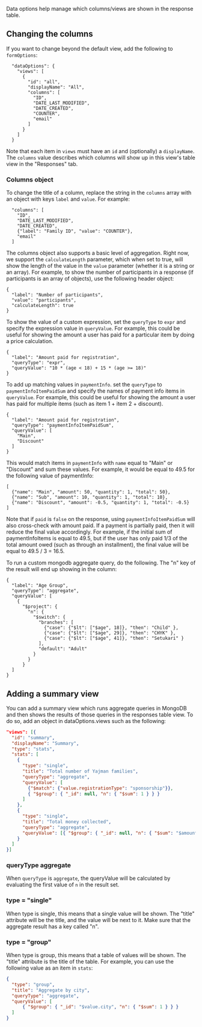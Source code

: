Data options help manage which columns/views are shown in the response table.

## Changing the columns
If you want to change beyond the default view, add the following to `formOptions`:

```
  "dataOptions": {
    "views": [
      {
        "id": "all",
        "displayName": "All",
        "columns": [
          "ID",
          "DATE_LAST_MODIFIED",
          "DATE_CREATED",
          "COUNTER",
          "email"
        ]
      }
    ]
  }
```

Note that each item in `views` must have an `id` and (optionally) a `displayName`. The `columns` value describes which columns will show up in this view's table view in the "Responses" tab.

### Columns object

To change the title of a column, replace the string in the `columns` array with an object with keys `label` and `value`. For example:

```
  "columns": [
    "ID",
    "DATE_LAST_MODIFIED",
    "DATE_CREATED",
    {"label": "Family ID", "value": "COUNTER"},
    "email"
  ]
```

The columns object also supports a basic level of aggregation. Right now, we support the `calculateLength` parameter, which when set to true, will show the length of the value in the `value` parameter (whether it is a string or an array). For example, to show the number of participants in a response (if participants is an array of objects), use the following header object:

```
{
  "label": "Number of participants",
  "value": "participants",
  "calculateLength": true
}
```

To show the value of a custom expression, set the `queryType` to `expr` and specify the expression value in `queryValue`. For example, this could be useful for showing the amount a user has paid for a particular item by doing a price calculation.

```
{
  "label": "Amount paid for registration",
  "queryType": "expr",
  "queryValue": "10 * (age < 18) + 15 * (age >= 18)"
}
```

To add up matching values in `paymentInfo`. set the `queryType` to `paymentInfoItemPaidSum` and specify the names of payment info items in `queryValue`. For example, this could be useful for showing the amount a user has paid for multiple items (such as item 1 + item 2 + discount).

```
{
  "label": "Amount paid for registration",
  "queryType": "paymentInfoItemPaidSum",
  "queryValue": [
    "Main",
    "Discount"
  ]
}
```

This would match items in `paymentInfo` with `name` equal to "Main" or "Discount" and sum these values. For example, it would be equal to 49.5 for the following value of paymentInfo:

```
[
  {"name": "Main", "amount": 50, "quantity": 1, "total": 50},
  {"name": "Sub", "amount": 10, "quantity": 1, "total": 10},
  {"name": "Discount", "amount": -0.5, "quantity": 1, "total": -0.5}
]
```

Note that if `paid` is `false` on the response, using `paymentInfoItemPaidSum` will also cross-check with amount paid. If a payment is partially paid, then it will reduce the final value accordingly. For example, if the initial sum of paymentInfoItems is equal to 49.5, but if the user has only paid 1/3 of the total amount owed (such as through an installment), the final value will be equal to 49.5 / 3 = 16.5.

To run a custom mongodb aggregate query, do the following. The "n" key of the result will end up showing in the column:

```
{
  "label": "Age Group",
  "queryType": "aggregate",
  "queryValue": [
    {
      "$project": {
        "n": {
          "$switch": {
            "branches": [
              {"case": {"$lt": ["$age", 18]}, "then": "Child" },
              {"case": {"$lt": ["$age", 29]}, "then": "CHYK" },
              {"case": {"$lt": ["$age", 41]}, "then": "Setukari" }
            ],
            "default": "Adult"
          }
        }
      }
  ]
}
```

## Adding a summary view
You can add a summary view which runs aggregate queries in MongoDB and then shows the results of those queries in the responses table view. To do so, add an object in dataOptions.views such as the following:
```json
"views": [{
  "id": "summary",
  "displayName": "Summary",
  "type": "stats",
  "stats": [
    {
      "type": "single",
      "title": "Total number of Yajman families",
      "queryType": "aggregate",
      "queryValue": [
        {"$match": {"value.registrationType": "sponsorship"}},
        { "$group": { "_id": null, "n": { "$sum": 1 } } }
      ]
    },
    {
      "type": "single",
      "title": "Total money collected",
      "queryType": "aggregate",
      "queryValue": [{ "$group": { "_id": null, "n": { "$sum": "$amount_paid" } } } ]
    }
  ]
}]
```

### queryType aggregate

When `queryType` is `aggregate`, the queryValue will be calculated by evaluating the first value of `n` in the result set.

### type = "single"

When type is single, this means that a single value will be shown. The "title" attribute will be the title, and the value will be next to it. Make sure that the aggregate result has a key called "n".

### type = "group"

When type is group, this means that a table of values will be shown. The "title" attribute is the title of the table. For example, you can use the following value as an item in `stats`:

```json
{
  "type": "group",
  "title": "Aggregate by city",
  "queryType": "aggregate",
  "queryValue": [
      { "$group": { "_id": "$value.city", "n": { "$sum": 1 } } }
  ]
}
```
